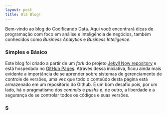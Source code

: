 ```yaml
---
layout: post
title: Olá Blog!
---
```

Bem-vindo ao blog do Codificando Data. Aqui você encontrará dicas de programação com foco em análise e inteligência de negócios, também conhecidos como *Business Analytics* e *Business Inteligence*.

### Simples e Básico
Este blog foi criado a partir de um *fork* do projeto [Jekyll Now repository](https://github.com/barryclark/jekyll-now) e está hospedado no [GitHub Pages](https://pages.github.com/). Através dessa iniciativa, ficou ainda mais evidente a importância de se aprender sobre sistemas de gerenciamento de controle de versões, uma vez que todo o conteúdo desta página está armazenado em um repositório do Github. É um bom desafio pois, por um lado, há o pragmatismo dos *commits* e *pushs* e, de outro, a liberdade e a segurança de se controlar todos os códigos e suas versões.
### S
